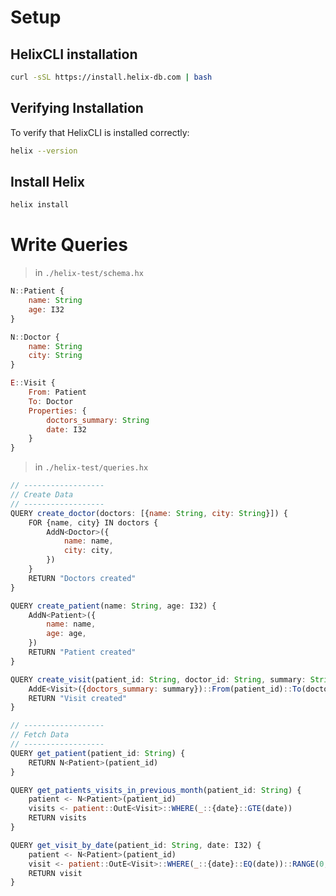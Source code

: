 # Setup

## HelixCLI installation

```bash
curl -sSL https://install.helix-db.com | bash
```

## Verifying Installation

To verify that HelixCLI is installed correctly:

```bash
helix --version
```

## Install Helix

```bash
helix install
```

# Write Queries

> in `./helix-test/schema.hx`

```js
N::Patient {
    name: String
    age: I32
}

N::Doctor {
    name: String
    city: String
}

E::Visit {
    From: Patient
    To: Doctor
    Properties: {
        doctors_summary: String
        date: I32
    }
}
```

> in `./helix-test/queries.hx`
```js
// ------------------
// Create Data
// ------------------
QUERY create_doctor(doctors: [{name: String, city: String}]) {
    FOR {name, city} IN doctors {
        AddN<Doctor>({
            name: name,
            city: city,
        })
    }
    RETURN "Doctors created"
}

QUERY create_patient(name: String, age: I32) {
    AddN<Patient>({
        name: name,
        age: age,
    })
    RETURN "Patient created"
}

QUERY create_visit(patient_id: String, doctor_id: String, summary: String) {
    AddE<Visit>({doctors_summary: summary})::From(patient_id)::To(doctor_id)
    RETURN "Visit created"
}

// ------------------
// Fetch Data
// ------------------
QUERY get_patient(patient_id: String) {
    RETURN N<Patient>(patient_id)
}

QUERY get_patients_visits_in_previous_month(patient_id: String) {
    patient <- N<Patient>(patient_id)
    visits <- patient::OutE<Visit>::WHERE(_::{date}::GTE(date))
    RETURN visits
}

QUERY get_visit_by_date(patient_id: String, date: I32) {
    patient <- N<Patient>(patient_id)
    visit <- patient::OutE<Visit>::WHERE(_::{date}::EQ(date))::RANGE(0, 1)
    RETURN visit
}
```
